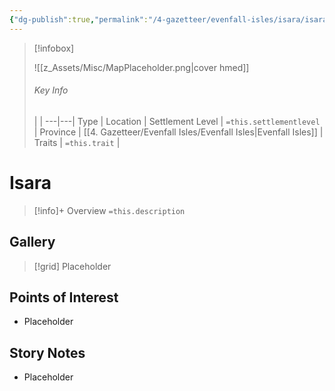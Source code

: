```yaml
---
{"dg-publish":true,"permalink":"/4-gazetteer/evenfall-isles/isara/isara/"}
---
```



> [!infobox]
> 
> ![[z_Assets/Misc/MapPlaceholder.png\|cover hmed]]
> ###### Key Info
>  |   |
> ---|---|
> Type | Location |
> Settlement Level | `=this.settlementlevel` |
> Province | [[4. Gazetteer/Evenfall Isles/Evenfall Isles\|Evenfall Isles]] |
> Traits | `=this.trait` |

# Isara

> [!info]+ Overview
> `=this.description`

## Gallery

>[!grid]
>Placeholder


## Points of Interest

- Placeholder

## Story Notes

- Placeholder
